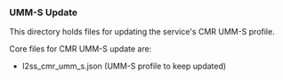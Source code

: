 ### UMM-S Update
This directory holds files for updating the service's CMR UMM-S profile.

Core files for CMR UMM-S update are:
* l2ss_cmr_umm_s.json (UMM-S profile to keep updated)
